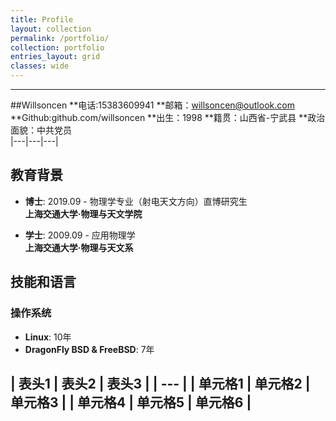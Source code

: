```yaml
---
title: Profile
layout: collection
permalink: /portfolio/
collection: portfolio
entries_layout: grid
classes: wide
---
```


---
##Willsoncen
**电话:15383609941 **邮箱：willsoncen@outlook.com **Github:github.com/willsoncen
**出生：1998       **籍贯：山西省-宁武县            **政治面貌：中共党员           
|---|---|---|
## 教育背景
- **博士**: 2019.09 - 物理学专业（射电天文方向）直博研究生  
  **上海交通大学·物理与天文学院**

- **学士**: 2009.09 - 应用物理学  
  **上海交通大学·物理与天文系**

## 技能和语言
### 操作系统
- **Linux**: 10年
- **DragonFly BSD & FreeBSD**: 7年

| 表头1 | 表头2 | 表头3 |
| --- |
| 单元格1 | 单元格2 | 单元格3 |
| 单元格4 | 单元格5 | 单元格6 |
---